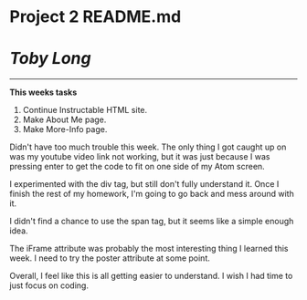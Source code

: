 # Project 2 README.md

# *Toby Long*

---

**This weeks tasks**
1. Continue Instructable HTML site.
2. Make About Me page.
3. Make More-Info page.

Didn't have too much trouble this week. The only thing I got caught up on
was my youtube video link not working, but it was just because I was pressing
enter to get the code to fit on one side of my Atom screen.

I experimented with the div tag, but still don't fully understand it. Once I finish
the rest of my homework, I'm going to go back and mess around with it.

I didn't find a chance to use the span tag, but it seems like a simple enough
idea.

The iFrame attribute was probably the most interesting thing I learned this week.
I need to try the poster attribute at some point.

Overall, I feel like this is all getting easier to understand. I wish I had time
to just focus on coding.
